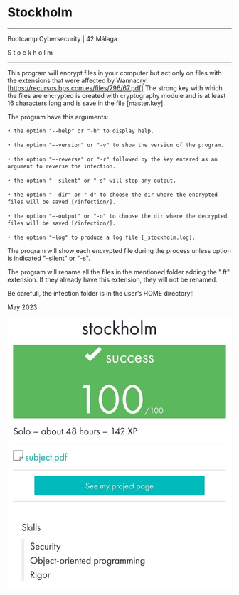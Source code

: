 # Stockholm

_____________________________________
 Bootcamp Cybersecurity | 42 Málaga
 
 S  t  o  c  k  h  o  l  m
_____________________________________

This program will encrypt files in your computer but act only on files with the extensions that were affected by Wannacry!
    [https://recursos.bps.com.es/files/796/67.pdf]
The strong key with which the files are encrypted is created with cryptography module and is at least 16 characters long 
and is save in the file [master.key].

The program have this arguments:

    • the option "--help" or "-h" to display help.
    
    • the option "–-version" or "-v" to show the version of the program.
    
    • the option "–-reverse" or "-r" followed by the key entered as an argument to reverse the infection.
    
    • the option "–-silent" or "-s" will stop any output.
    
    • the option "–-dir" or "-d" to choose the dir where the encrypted files will be saved [/infection/].
    
    • the option "–-output" or "-o" to choose the dir where the decrypted files will be saved [/infection/].
    
    • the option "–log" to produce a log file [_stockholm.log].
    
The program will show each encrypted file during the process unless option is indicated "–silent" or "-s".

The program will rename all the files in the mentioned folder adding the ".ft" extension.
If they already have this extension, they will not be renamed.

Be carefull, the infection folder is in the user’s HOME directory!!

May 2023


<p align="center"> <img src="https://github.com/cherrero42/BootCamp-Cybersecurity/blob/fb6ed97dc3e25d7f6f3ab007740ab83603551deb/stockholm/stockholm.jpeg" /> </p>
